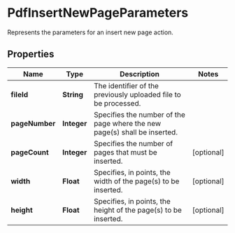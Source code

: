 

# PdfInsertNewPageParameters

Represents the parameters for an insert new page action.
## Properties

Name | Type | Description | Notes
------------ | ------------- | ------------- | -------------
**fileId** | **String** | The identifier of the previously uploaded file to be processed. | 
**pageNumber** | **Integer** | Specifies the number of the page where the new page(s) shall be inserted. | 
**pageCount** | **Integer** | Specifies the number of pages that must be inserted. |  [optional]
**width** | **Float** | Specifies, in points, the width of the page(s) to be inserted. |  [optional]
**height** | **Float** | Specifies, in points, the height of the page(s) to be inserted. |  [optional]



